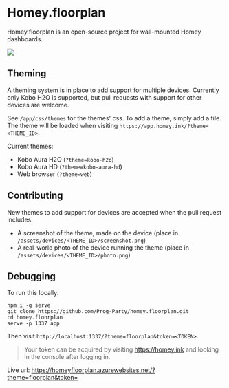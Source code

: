 # Homey.floorplan

Homey.floorplan is an open-source project for wall-mounted Homey dashboards.

![](http://www.deresen.nl/jensdennis/homeyfloorplan/tablet.png)

## Theming

A theming system is in place to add support for multiple devices. Currently only Kobo H2O is supported, but pull requests with support for other devices are welcome.

See `/app/css/themes` for the themes' css. To add a theme, simply add a file. The theme will be loaded when visiting `https://app.homey.ink/?theme=<THEME_ID>`.

Current themes:

* Kobo Aura H2O (`?theme=kobo-h2o`)
* Kobo Aura HD (`?theme=kobo-aura-hd`)
* Web browser (`?theme=web`)

## Contributing

New themes to add support for devices are accepted when the pull request includes:

* A screenshot of the theme, made on the device (place in `/assets/devices/<THEME_ID>/screenshot.png`)
* A real-world photo of the device running the theme (place in `/assets/devices/<THEME_ID>/photo.png`)

## Debugging

To run this locally:

```
npm i -g serve
git clone https://github.com/Prog-Party/homey.floorplan.git
cd homey.floorplan
serve -p 1337 app
```
Then visit `http://localhost:1337/?theme=floorplan&token=<TOKEN>`.

> Your token can be acquired by visiting https://homey.ink and looking in the console after logging in.

Live url:
https://homeyfloorplan.azurewebsites.net/?theme=floorplan&token=<TOKEN>
